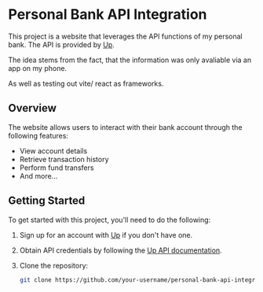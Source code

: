 # Personal Bank API Integration

This project is a website that leverages the API functions of my personal bank. The API is provided by [Up](https://developer.up.com.au/#getting-started).

The idea stems from the fact, that the information was only avaliable via an app on my phone.

As well as testing out vite/ react as frameworks.

## Overview

The website allows users to interact with their bank account through the following features:

- View account details
- Retrieve transaction history
- Perform fund transfers
- And more...

## Getting Started

To get started with this project, you'll need to do the following:

1. Sign up for an account with [Up](https://up.com.au/) if you don't have one.

2. Obtain API credentials by following the [Up API documentation](https://developer.up.com.au/#getting-started).

3. Clone the repository:

   ```bash
   git clone https://github.com/your-username/personal-bank-api-integration.git

